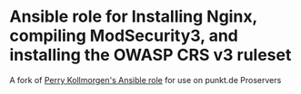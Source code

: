 # Ansible role for Installing Nginx, compiling ModSecurity3, and installing the OWASP CRS v3 ruleset 

A fork of [Perry Kollmorgen's Ansible role](https://github.com/perryk/ansible-role-nginx-modsec3-crs3) for use on punkt.de Proservers
